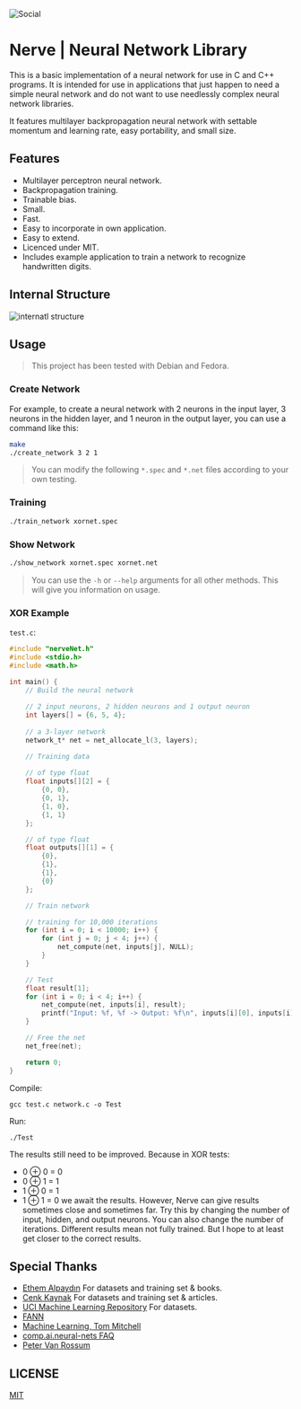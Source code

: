 ![Social](https://raw.githubusercontent.com/fkkarakurt/Nerve/main/social.png)


# Nerve | Neural Network Library

This is a basic implementation of a neural network for use in C and C++ programs. It is intended for use in applications that just happen to need a simple neural network and do not want to use needlessly complex neural network libraries.

It features multilayer backpropagation neural network with settable momentum and learning rate, easy portability, and small size.


## Features

- Multilayer perceptron neural network.
- Backpropagation training.
- Trainable bias.
- Small.
- Fast.
- Easy to incorporate in own application.
- Easy to extend.
- Licenced under MIT.
- Includes example application to train a network to recognize handwritten digits.
  
## Internal Structure

![internatl structure](https://raw.githubusercontent.com/fkkarakurt/Nerve/main/structure.png)

## Usage

> This project has been tested with Debian and Fedora.

### Create Network

For example, to create a neural network with 2 neurons in the input layer, 3 neurons in the hidden layer, and 1 neuron in the output layer, you can use a command like this:

```bash
make
./create_network 3 2 1
```

> You can modify the following `*.spec` and `*.net` files according to your own testing.

### Training

```bash
./train_network xornet.spec 
```

### Show Network

```bash
./show_network xornet.spec xornet.net 
```

> You can use the `-h` or `--help` arguments for all other methods. This will give you information on usage.

### XOR Example

`test.c`:

```c
#include "nerveNet.h"
#include <stdio.h>
#include <math.h>

int main() {
    // Build the neural network
    
    // 2 input neurons, 2 hidden neurons and 1 output neuron
    int layers[] = {6, 5, 4}; 
    
    // a 3-layer network
    network_t* net = net_allocate_l(3, layers); 

    // Training data
    
    // of type float
    float inputs[][2] = {
        {0, 0},
        {0, 1},
        {1, 0},
        {1, 1}
    };

    // of type float
    float outputs[][1] = { 
        {0},
        {1},
        {1},
        {0}
    };

    // Train network

    // training for 10,000 iterations
    for (int i = 0; i < 10000; i++) { 
        for (int j = 0; j < 4; j++) {
            net_compute(net, inputs[j], NULL); 
        }
    }

    // Test
    float result[1];
    for (int i = 0; i < 4; i++) {
        net_compute(net, inputs[i], result);
        printf("Input: %f, %f -> Output: %f\n", inputs[i][0], inputs[i][1], result[0]);
    }

    // Free the net
    net_free(net);

    return 0;
}

```

Compile:

`gcc test.c network.c -o Test`

Run:

`./Test`

The results still need to be improved. Because in XOR tests:
- 0 ⊕ 0 = 0
- 0 ⊕ 1 = 1
- 1 ⊕ 0 = 1
- 1 ⊕ 1 = 0
we await the results. However, Nerve can give results sometimes close and sometimes far. Try this by changing the number of input, hidden, and output neurons. You can also change the number of iterations. Different results mean not fully trained. But I hope to at least get closer to the correct results.


## Special Thanks

- [Ethem Alpaydın](https://www.cmpe.boun.edu.tr/~ethem/) For datasets and training set & books.
- [Cenk Kaynak](https://www.linkedin.com/in/cenk-kaynak-phd-631aa4101/?originalSubdomain=uk) For datasets and training set & articles.
- [UCI Machine Learning Repository](http://archive.ics.uci.edu/ml/index.php) For datasets.
- [FANN](http://leenissen.dk/fann/wp/)
- [Machine Learning, Tom Mitchell](http://www.cs.cmu.edu/~tom/mlbook.html)
- [comp.ai.neural-nets FAQ](http://www.faqs.org/faqs/ai-faq/neural-nets/part1/)
- [Peter Van Rossum](https://dblp.org/pid/98/3298.html)


## LICENSE

[MIT](https://choosealicense.com/licenses/mit/)

  
